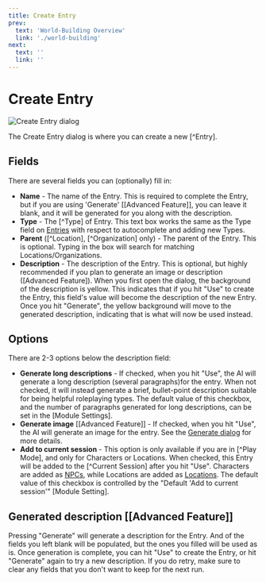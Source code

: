 ```yaml
---
title: Create Entry
prev:
  text: 'World-Building Overview'
  link: './world-building'
next:
  text: ''
  link: ''
---
```

# Create Entry
![Create Entry dialog](/assets/images/create-entry.webp)

The Create Entry dialog is where you can create a new [^Entry].  

## Fields
There are several fields you can (optionally) fill in:
- **Name** - The name of the Entry.  This is required to complete the Entry, but if you are using 'Generate' [[Advanced Feature]], you can leave it blank, and it will be generated for you along with the description.
- **Type** - The [^Type] of Entry. This text box works the same as the Type field on [Entries](/reference/world-building/content/entry) with respect to autocomplete and adding new Types.
- **Parent** ([^Location], [^Organization] only) - The parent of the Entry.  This is optional.  Typing in the box will search for matching Locations/Organizations.
- **Description** - The description of the Entry.  This is optional, but highly recommended if you plan to generate an image or description ([Advanced Feature]).  When you first open the dialog, the background of the description is yellow.  This indicates that if you hit "Use" to create the Entry, this field's value will become the description of the new Entry.  Once you hit "Generate", the yellow background will move to the generated description, indicating that is what will now be used instead.

## Options
There are 2-3 options below the description field:
* **Generate long descriptions** - If checked, when you hit "Use", the AI will generate a long description (several paragraphs)for the entry.  When not checked, it will instead generate a brief, bullet-point description suitable for being helpful roleplaying types.  The default value of this checkbox, and the number of paragraphs generated for long descriptions, can be set in the [Module Settings].
* **Generate image** [[Advanced Feature]] - If checked, when you hit "Use", the AI will generate an image for the entry.  See the [Generate dialog](/reference/world-building/content/entry/generate#image) for more details.
* **Add to current session** - This option is only available if you are in [^Play Mode], and only for Characters or Locations.  When checked, this Entry will be added to the [^Current Session] after you hit "Use".  Characters are added as [NPCs](/reference/playing/content/session/npcs), while Locations are added as [Locations](/reference/playing/content/session/locations).  The default value of this checkbox is controlled by the "Default 'Add to current session'" [Module Setting].

## Generated description [[Advanced Feature]]
Pressing "Generate" will generate a description for the Entry.  And of the fields you left blank will be populated, but the ones you filled will be used as is.  Once generation is complete, you can hit "Use" to create the Entry, or hit "Generate" again to try a new description.  If you do retry, make sure to clear any fields that you don't want to keep for the next run.





